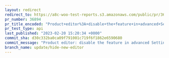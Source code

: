 ```yaml
---
layout: redirect
redirect_to: https://a8c-woo-test-reports.s3.amazonaws.com/public/pr/36894/api/index.html
pr_number: 36894
pr_title_encoded: "Product+editor%3A+disable+the+feature+in+advanced+Settings."
pr_test_type: api
last_published: "2023-02-20 15:20:34 +0000"
commit_sha: d30c332ba0ca09f791001c719f6f1862e6590680
commit_message: "Product editor: disable the feature in advanced Settings"
branch_name: update/hide-new-editor
---
```

